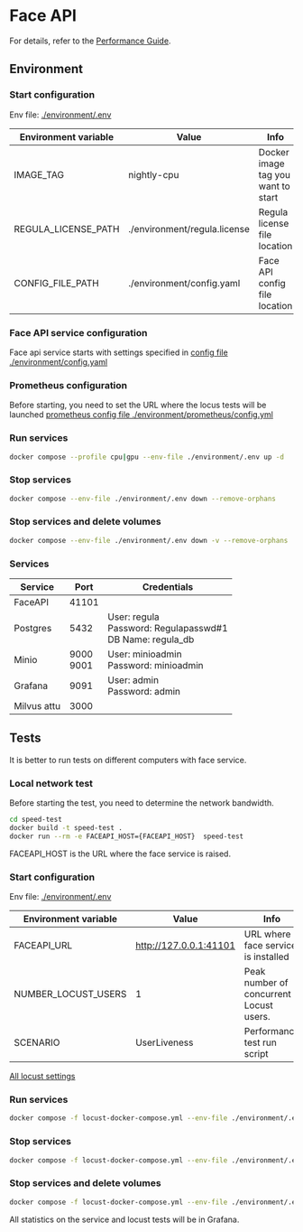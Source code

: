 # Face API

For details, refer to the [Performance Guide](https://docs.regulaforensics.com/develop/face-sdk/web-service/administration/performance-guide/).

## Environment

### Start configuration

Env file: [./environment/.env](./environment/.env)

| Environment variable | Value                        | Info                               |
|----------------------|------------------------------|------------------------------------|
| IMAGE_TAG            | nightly-cpu                  | Docker image tag you want to start |
| REGULA_LICENSE_PATH  | ./environment/regula.license | Regula license file location       |
| CONFIG_FILE_PATH     | ./environment/config.yaml    | Face API config file location      |

### Face API service configuration

Face api service starts with settings specified in [config file ./environment/config.yaml](./environment/config.yaml)

### Prometheus configuration

Before starting, you need to set the URL where the locus tests will be launched [prometheus config file ./environment/prometheus/config.yml](./environment/prometheus/config.yml)

### Run services

```bash
docker compose --profile cpu|gpu --env-file ./environment/.env up -d
```

### Stop services

```bash
docker compose --env-file ./environment/.env down --remove-orphans
```

### Stop services and delete volumes
```bash
docker compose --env-file ./environment/.env down -v --remove-orphans
```

### Services

| Service     | Port         | Credentials                                                        |
|-------------|--------------|--------------------------------------------------------------------|
| FaceAPI     | 41101        |                                                                    |
| Postgres    | 5432         | User: regula <br> Password: Regulapasswd#1 <br> DB Name: regula_db |
| Minio       | 9000<br>9001 | User: minioadmin <br> Password: minioadmin                         |
| Grafana     | 9091         | User: admin <br> Password: admin                                   |
| Milvus attu | 3000         |                                                                    |



## Tests
It is better to run tests on different computers with face service.

### Local network test

Before starting the test, you need to determine the network bandwidth.

```bash
cd speed-test
docker build -t speed-test .
docker run --rm -e FACEAPI_HOST={FACEAPI_HOST}  speed-test
```
FACEAPI_HOST is the URL where the face service is raised.

### Start configuration

Env file: [./environment/.env](./environment/.env)

| Environment variable | Value                  | Info                                    |
|----------------------|------------------------|-----------------------------------------|
| FACEAPI_URL          | http://127.0.0.1:41101 | URL where face service is installed     |
| NUMBER_LOCUST_USERS  | 1                      | Peak number of concurrent Locust users. |
| SCENARIO             | UserLiveness           | Performance test run script             |

[All locust settings](https://docs.locust.io/en/stable/configuration.html)

### Run services

```bash
docker compose -f locust-docker-compose.yml --env-file ./environment/.env up -d
```

### Stop services

```bash
docker compose -f locust-docker-compose.yml --env-file ./environment/.env down
```

### Stop services and delete volumes
```bash
docker compose -f locust-docker-compose.yml --env-file ./environment/.env down -v
```

All statistics on the service and locust tests will be in Grafana.
